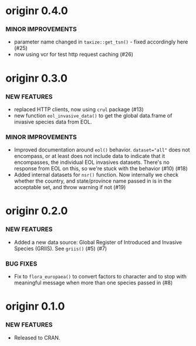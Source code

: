 originr 0.4.0
=============

### MINOR IMPROVEMENTS

* parameter name changed in `taxize::get_tsn()` - fixed accordingly here (#25)
* now using vcr for test http request caching (#26)


originr 0.3.0
=============

### NEW FEATURES

* replaced HTTP clients, now using `crul` package (#13)
* new function `eol_invasive_data()` to get the global data.frame of invasive species data from EOL.

### MINOR IMPROVEMENTS

* Improved documentation around `eol()` behavior. `dataset="all"` does not encompass, or at least does not include data to indicate that it encompasses, the individual EOL invasives datasets. There's no response from EOL on this, so we're stuck with the behavior  (#10) (#18)
* Added internal datasets for `nsr()` function. Now internally we check whether the country, and state/province name passed in is in the acceptable set, and throw warning if not (#19)


originr 0.2.0
=============

### NEW FEATURES

* Added a new data source: Global Register of Introduced and Invasive
Species (GRIIS). See `griis()` (#5) (#7)

### BUG FIXES

* Fix to `flora_europaea()` to convert factors to character and 
to stop with meaningful message when more than one species 
passed in (#8)


originr 0.1.0
=============

### NEW FEATURES

* Released to CRAN.
